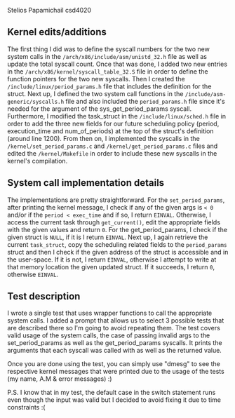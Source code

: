 Stelios Papamichail csd4020

## Kernel edits/additions

The first thing I did was to define the syscall numbers for the two new system calls in the
`/arch/x86/include/asm/unistd_32.h` file as well as update the total syscall count. Once that was done,
I added two new entries in the `/arch/x86/kernel/syscall_table_32.S` file in order to define the
function pointers for the two new syscalls.
Then I created the `/include/linux/period_params.h` file that includes the definition for the struct.
Next up, I defined the two system call functions in the `/include/asm-generic/syscalls.h` file
and also included the `period_params.h` file since it's needed for the argument of the sys_get_period_params
syscall. Furthermore, I modified the task_struct in the `/include/linux/sched.h` file in order to add
the three new fields for our future scheduling policy (period, execution_time and num_of_periods)
at the top of the struct's definition (around line 1200). From then on, I implemented the syscalls
in the `/kernel/set_period_params.c` and `/kernel/get_period_params.c` files and edited the `/kernel/Makefile`
in order to include these new syscalls in the kernel's compilation.

## System call implementation details

The implementations are pretty straightforward. For the `set_period_params`, after printing the kernel
message, I check if any of the given args is `< 0` and/or if the `period < exec_time` and if so, I return
`EINVAL`. Otherwise, I access the current task through `get_current()`, edit the appropriate fields with
the given values and return `0`.
For the get_period_params, I check if the given struct is `NULL`, if it is I return `EINVAL`. Next up,
I again retrieve the current `task_struct`, copy the scheduling related fields to the `period_params`
struct and then I check if the given address of the struct is accessible and in the user-space. If
it is not, I return `EINVAL`, otherwise I attempt to write at that memory location the given updated
struct. If it succeeds, I return `0`, otherwise `EINVAL`.

## Test description

I wrote a single test that uses wrapper functions to call the appropriate system calls. I added a
prompt that allows us to select 3 possible tests that are described there so I'm going to avoid
repeating them. The test covers valid usage of the system calls, the case of passing invalid args
to the set_period_params as well as the get_period_params syscalls. It prints the arguments
that each syscall was called with as well as the returned value. 

Once you are done using the test, you can simply use "dmesg" to see the respective kernel messages
that were printed due to the usage of the tests (my name, A.M & error messages) :)

P.S. I know that in my test, the default case in the switch statement runs even though the input was
valid but I decided to avoid fixing it due to time constraints :(
